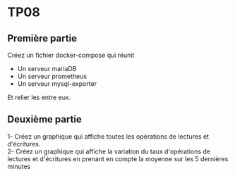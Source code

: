 # TP08

## Première partie 

Créez un fichier docker-compose qui réunit

- Un serveur mariaDB
- Un serveur prometheus
- Un serveur mysql-exporter

Et relier les entre eux.


## Deuxième partie 

1- Créez un graphique qui affiche toutes les opérations de lectures et d'écritures.  
2- Créez un graphique qui affiche la variation du taux d'opérations de lectures et d'écritures en prenant en compte la moyenne sur les 5 dernières minutes


